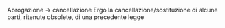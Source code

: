 Abrogazione -> cancellazione
Ergo la cancellazione/sostituzione di alcune parti, ritenute obsolete, di una precedente legge